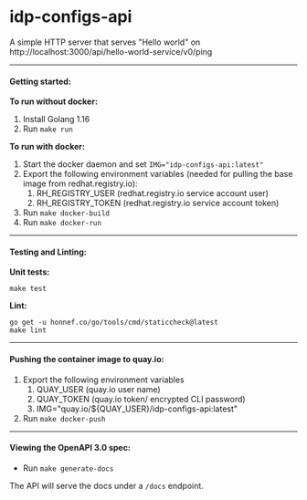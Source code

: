 # idp-configs-api

A simple HTTP server that serves "Hello world" on http://localhost:3000/api/hello-world-service/v0/ping

---
#### Getting started:
**To run without docker:**

1. Install Golang 1.16
2. Run `make run`

**To run with docker:**
1. Start the docker daemon and set `IMG="idp-configs-api:latest"`
2. Export the following environment variables (needed for pulling the base image from redhat.registry.io):
   1. RH_REGISTRY_USER (redhat.registry.io service account user)
   2. RH_REGISTRY_TOKEN (redhat.registry.io service account token)
3. Run `make docker-build`
4. Run `make docker-run`

---

#### Testing and Linting:

**Unit tests:**
```
make test
```
**Lint:**
```
go get -u honnef.co/go/tools/cmd/staticcheck@latest
make lint
```

---
#### Pushing the container image to quay.io:

1. Export the following environment variables
   1. QUAY_USER (quay.io user name)
   2. QUAY_TOKEN (quay.io token/ encrypted CLI password)
   3. IMG="quay.io/${QUAY_USER}/idp-configs-api:latest"
2. Run `make docker-push`

---
#### Viewing the OpenAPI 3.0 spec:

* Run `make generate-docs`

The API will serve the docs under a `/docs` endpoint.
